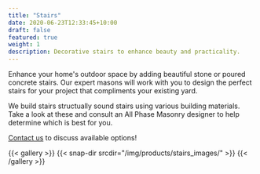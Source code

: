 ```yaml
---
title: "Stairs"
date: 2020-06-23T12:33:45+10:00
draft: false
featured: true
weight: 1
description: Decorative stairs to enhance beauty and practicality.
---
```


Enhance your home's outdoor space by adding beautiful stone or poured concrete stairs.  Our expert masons will work with you to design the perfect stairs for your project that compliments your existing yard.  

We build stairs structually sound stairs using various building materials.  Take a look at these and consult an All Phase Masonry designer to help determine which is best for you.

[Contact us](/contact/) to discuss available options!

{{< gallery >}}
  {{< snap-dir srcdir="/img/products/stairs_images/" >}}
{{< /gallery >}}
